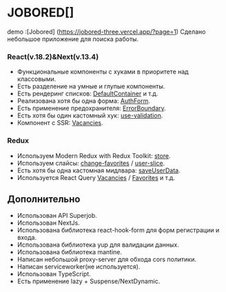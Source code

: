 # JOBORED[]
demo :[Jobored] (https://jobored-three.vercel.app/?page=1)
Сделано небольшое приложение для поиска работы.

### React(v.18.2)&Next(v.13.4)

-   Функциональные компоненты c хуками в приоритете над классовыми.
-   Есть разделение на умные и глупые компоненты.
-   Есть рендеринг списков: [DefaultContainer](https://github.com/Barnied99/Jobored/blob/main/src/components/common/component/ui/DefaultContainer/index.tsx) и т.д.
-   Реализована хотя бы одна форма: [AuthForm](https://github.com/Barnied99/Jobored/blob/main/src/components/auth/api/localauth/index.tsx).
-   Есть применение предохранителя: [ErrorBoundary](https://github.com/Barnied99/Jobored/blob/main/src/components/ErrorBoundary/ErrorBoundary.tsx).
-   Есть хотя бы один кастомный хук: [use-validation](https://github.com/Barnied99/Jobored/blob/main/src/utills/use-validation.ts).
-   Компонент с SSR: [Vacancies](https://github.com/Barnied99/Jobored/blob/main/src/pages/vacancies.tsx).

### Redux

-   Используем Modern Redux with Redux Toolkit: [store](https://github.com/Barnied99/Jobored/blob/main/src/store/store/store.ts).
-   Используем слайсы: [change-favorites](https://github.com/Barnied99/Jobored/blob/main/src/store/slice/change-favorite.ts) / 
[user-slice](https://github.com/Barnied99/Jobored/blob/main/src/store/slice/user-slice.ts).
-   Есть хотя бы одна кастомная мидлвара: [saveUserData](https://github.com/Barnied99/Jobored/blob/main/src/store/store/saveUserData.ts).
-   Используется React Query [Vacancies](https://github.com/Barnied99/Jobored/blob/main/src/pages/vacancies.tsx) /
[Favorites](https://github.com/Barnied99/Jobored/blob/main/src/pages/favorites.tsx) и т.д.

## Дополнительно
- Использован API Superjob.
- Использован NextJs.
- Использована библиотека react-hook-form для форм регистрации и входа.
- Использована библиотека yup для валидации данных.
- Использована библиотека mantine.
- Написан небольшой proxy-server для обхода cors политики.
- Написан serviceworker(не используется).
- Использован TypeScript.
- Есть применение lazy + Suspense/NextDynamic.




